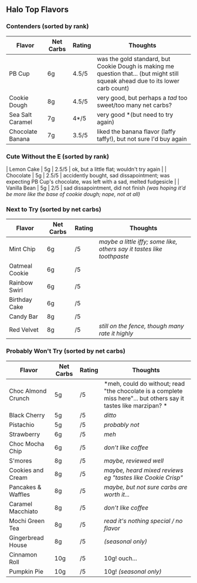 
## Halo Top Flavors

### Contenders (sorted by rank)

| Flavor        | Net Carbs | Rating | Thoughts |
|---------------|-----------|--------|----------|
| PB Cup | 6g | 4.5/5 | was the gold standard, but Cookie Dough is making me question that... (but might still squeak ahead due to its lower carb count) |
| Cookie Dough| 8g | 4.5/5 | very good, but perhaps a *tad* too sweet/too many net carbs? |
| Sea Salt Caramel | 7g | 4*/5 | very good *(but need to try again) |
| Chocolate Banana | 7g | 3.5/5 | liked the banana flavor (laffy taffy!), but not sure I'd buy again |

### Cute Without the E (sorted by rank)

| Lemon Cake | 5g | 2.5/5 | ok, but a little flat; wouldn't try again |
| Chocolate | 5g | 2.5/5 | accidently bought, sad dissapointment; was expecting PB Cup's chocolate, was left with a sad, melted fudgesicle |
| Vanilla Bean | 5g | 2/5 | sad dissapointment, did not finish *(was hoping it'd be more like the base of cookie dough; nope, not at all)* 

### Next to Try (sorted by net carbs)

| Flavor        | Net Carbs | Rating | Thoughts |
|---------------|-----------|--------|----------|
| Mint Chip | 6g | /5 | *maybe a little iffy; some like, others say it tastes like toothpaste* |
| Oatmeal Cookie | 6g | /5 | |
| Rainbow Swirl | 6g | /5 | |
| Birthday Cake | 6g | /5 | |
| Candy Bar | 8g | /5 | |
| Red Velvet | 8g | /5 | *still on the fence, though many rate it highly* |

### Probably Won't Try (sorted by net carbs)

| Flavor        | Net Carbs | Rating | Thoughts |
|---------------|-----------|--------|----------|
| Choc Almond Crunch | 5g | /5 | *meh, could do without; read "the chocolate is a complete miss here"... but others say it tastes like marzipan? * |
| Black Cherry | 5g | /5 | *ditto* |
| Pistachio | 5g | /5 | *probably not* |
| Strawberry | 6g | /5 | *meh* |
| Choc Mocha Chip | 6g | /5 | *don't like coffee* |
| S'mores | 8g | /5 | *maybe, reviewed well* |
| Cookies and Cream | 8g | /5 | *maybe, heard mixed reviews eg "tastes like Cookie Crisp"* |
| Pancakes & Waffles | 8g | /5 | *maybe, but not sure carbs are worth it...* |
| Caramel Macchiato | 8g | /5 | *don't like coffee* |
| Mochi Green Tea | 8g | /5 | *read it's nothing special / no flavor* |
| Gingerbread House | 8g | /5 | *(seasonal only)* |
| Cinnamon Roll | 10g | /5 | 10g! ouch... |
| Pumpkin Pie | 10g | /5 | 10g! *(seasonal only)* |
